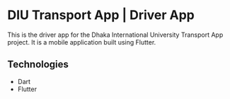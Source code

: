 # DIU Transport App | Driver App

This is the driver app for the Dhaka International University Transport App project. It is a mobile application built using Flutter.

## Technologies

- Dart
- Flutter
